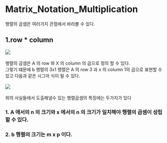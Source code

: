 # Matrix_Notation_Multiplication
행렬의 곱셈은 여러가지 관점에서 바라볼 수 있다.<br>
## 1.row * column
<img src="https://user-images.githubusercontent.com/53939100/75216756-665aca80-57d8-11ea-9bdd-6b8c60e361b9.png"></img><br><br>
행렬의 곱셈은 A 의 row 와 X 의 column 의 곱으로 정의 할 수 있다.<br>
그렇기 떄문에 b 행렬의 3x1 행렬은 A 의 row 3 과 x 의 column 1의 곱으로 표현할 수 있고 다음과 같은 시그마 식이 될 수 있다.<br><br>
<img src="https://user-images.githubusercontent.com/53939100/75217189-9fe00580-57d9-11ea-8e2a-9e62de51b684.png"></img><br><br>
위의 사실들에서 도출해낼수 있는 행렬곱셈의 특징에는 두가지가 있다
### 1. A 에서의 n 의 크기와 x 에서의 n 의 크기가 일치해야 행렬의 곱셈이 성립할 수 있다.
### 2. b 행렬의 크기는 m x p 이다.




